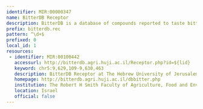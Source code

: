 ```yaml
---
identifier: MIR:00000347
name: BitterDB Receptor
description: BitterDB is a database of compounds reported to taste bitter to humans. The compounds can be searched by name, chemical structure, similarity to other bitter compounds, association with a particular human bitter taste receptor, and so on. The database also contains information on mutations in bitter taste receptors that were shown to influence receptor activation by bitter compounds. The aim of BitterDB is to facilitate studying the chemical features associated with bitterness. This collection references receptors.
prefix: bitterdb.rec
pattern: ^\d+$
prefixed: 0
local_id: 1
resources:
 - identifier: MIR:00100442
   accessurl: http://bitterdb.agri.huji.ac.il/Receptor.php?id=${lid}
   keyword: chr5:9,629,109-9,630,463
   description: BitterDB Receptor at The Hebrew University of Jerusalem
   homepage: http://bitterdb.agri.huji.ac.il/dbbitter.php
   institution: The Robert H Smith Faculty of Agriculture, Food and Environment, The Institute of Biochemistry, Food Science and Nutrition, The Hebrew University of Jerusalem, Rehovot
   location: Israel
   official: false
---
```

